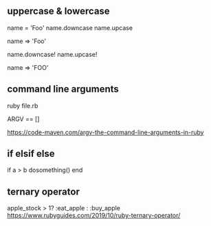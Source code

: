 ## uppercase & lowercase

name = 'Foo'
name.downcase
name.upcase

name => 'Foo'

name.downcase!
name.upcase!

name => 'FOO'

## command line arguments

ruby file.rb

ARGV == []

https://code-maven.com/argv-the-command-line-arguments-in-ruby

## if elsif else

if a > b
  dosomething()
end

## ternary operator

apple_stock > 1? :eat_apple : :buy_apple
https://www.rubyguides.com/2019/10/ruby-ternary-operator/
